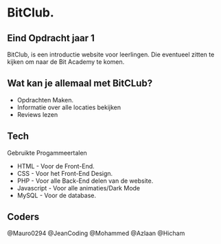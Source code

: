 # BitClub.
## Eind Opdracht jaar 1

BitClub, is een introductie website voor leerlingen. Die eventueel zitten te kijken om naar de Bit Academy te komen.


## Wat kan je allemaal met BitCLub?

- Opdrachten Maken.
- Informatie over alle locaties bekijken
- Reviews lezen




## Tech

Gebruikte Progammeertalen
- HTML - Voor de Front-End.
- CSS - Voor het Front-End Design.
- PHP - Voor alle Back-End delen van de website.
- Javascript - Voor alle animaties/Dark Mode
- MySQL - Voor de database.


## Coders

@Mauro0294
@JeanCoding
@Mohammed
@Azlaan
@Hicham
